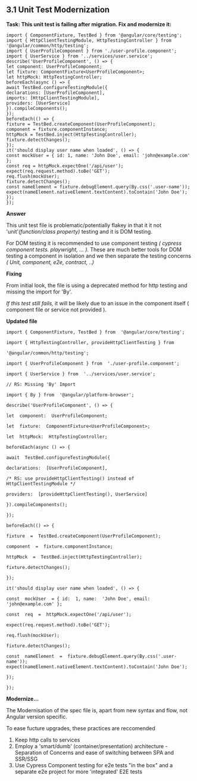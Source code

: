 ## 3.1 Unit Test Modernization

**Task: This unit test is failing after migration. Fix and modernize it:**

    import { ComponentFixture, TestBed } from '@angular/core/testing';
    import { HttpClientTestingModule, HttpTestingController } from
    '@angular/common/http/testing';
    import { UserProfileComponent } from './user-profile.component';
    import { UserService } from '../services/user.service';
    describe('UserProfileComponent', () => {
    let component: UserProfileComponent;
    let fixture: ComponentFixture<UserProfileComponent>;
    let httpMock: HttpTestingController;
    beforeEach(async () => {
    await TestBed.configureTestingModule({
    declarations: [UserProfileComponent],
    imports: [HttpClientTestingModule],
    providers: [UserService]
    }).compileComponents();
    });
    beforeEach(() => {
    fixture = TestBed.createComponent(UserProfileComponent);
    component = fixture.componentInstance;
    httpMock = TestBed.inject(HttpTestingController);
    fixture.detectChanges();
    });
    it('should display user name when loaded', () => {
    const mockUser = { id: 1, name: 'John Doe', email: 'john@example.com' };
    const req = httpMock.expectOne('/api/user');
    expect(req.request.method).toBe('GET');
    req.flush(mockUser);
    fixture.detectChanges();
    const nameElement = fixture.debugElement.query(By.css('.user-name'));
    expect(nameElement.nativeElement.textContent).toContain('John Doe');
    });
    }); 

**Answer**

This unit test file is problematic/potentially flakey in that it it not 'unit'*(function/class property)* testing and it is DOM testing. 

For DOM testing it is recommended to use component testing *( cypress component tests. playwright, ... ).* These are much better tools for DOM testing a component in isolation and we then separate the testing concerns *( Unit, component, e2e, contract, ..)*

**Fixing**

From initial look, the file is using a deprecated method for http testing and missing the import for 'By'.

*If this test still fails,* it will be likely due to an issue in the component itself ( component file or service not provided ).

**Updated file**

    import { ComponentFixture, TestBed } from  '@angular/core/testing';
    
    import { HttpTestingController, provideHttpClientTesting } from
    
    '@angular/common/http/testing';
    
    import { UserProfileComponent } from  './user-profile.component';
    
    import { UserService } from  '../services/user.service';
    
    // RS: Missing 'By' Import
    
    import { By } from  '@angular/platform-browser';
    
    describe('UserProfileComponent', () => {
    
    let  component:  UserProfileComponent;
    
    let  fixture:  ComponentFixture<UserProfileComponent>;
    
    let  httpMock:  HttpTestingController;
    
    beforeEach(async () => {
    
    await  TestBed.configureTestingModule({
    
    declarations:  [UserProfileComponent],
    
    /* RS: use provideHttpClientTesting() instead of HttpClientTestingModule */
    
    providers:  [provideHttpClientTesting(), UserService]
    
    }).compileComponents();
    
    });
    
    beforeEach(() => {
    
    fixture  =  TestBed.createComponent(UserProfileComponent);
    
    component  =  fixture.componentInstance;
    
    httpMock  =  TestBed.inject(HttpTestingController);
    
    fixture.detectChanges();
    
    });
    
    it('should display user name when loaded', () => {
    
    const  mockUser  = { id:  1, name:  'John Doe', email:  'john@example.com' };
    
    const  req  =  httpMock.expectOne('/api/user');
    
    expect(req.request.method).toBe('GET');
    
    req.flush(mockUser);
    
    fixture.detectChanges();
    
    const  nameElement  =  fixture.debugElement.query(By.css('.user-name'));
    expect(nameElement.nativeElement.textContent).toContain('John Doe');
    
    });
    
    });

**Modernize...**

The Modernisation of the spec file is, apart from new syntax and flow, not Angular version specific.

To ease fucture upgrades, these practices are reccomended

1. Keep http calls to services
2. Employ a 'smart/dumb' (container/presentation) architecture - Separation of Concerns and ease of switching between SPA and SSR/SSG
3. Use Cypress Component testing for e2e tests "in the box" and a separate e2e project for more 'integrated' E2E tests


